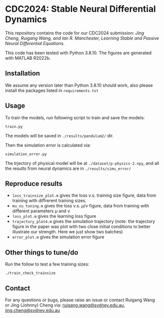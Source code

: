 # CDC2024: Stable Neural Differential Dynamics
<!-- To myself: a clean repo for uploading the code -->
This repository contains the code for our CDC2024 submission: *Jing Cheng, Ruigang Wang, and Ian R. Manchester, Learning Stable and Passive Neural Differential Equations.*

This code has been tested with Python 3.8.10. The figures are generated with MATLAB R2022b.

## Installation

We assume any version later than Python 3.8.10 should work, also please install the packages listed in `requirements.txt`

## Usage
To train the models, run following script to train and save the models: 

`train.py`

The models will be saved in `./results/pendulum2/` dir. 

Then the simulation error is calculated via: 

`simulation_error.py`

The trjectory of physical model will be at `./dataset/p-physics-2.npy`, and all the results from neural dynamics are in `./results/simu_error/`

## Reproduce results
- `loss_trainsize_plot.m` gives the loss v.s. training size figure, data from training with diffrerent training sizes. 
- `mu_nu_tuning.m` gives the loss v.s. $\mu / \nu$ figure, data from training with different parameters $\mu$ and $\nu$ 
- `loss_plot.m` gives the learning loss figure
- `trajectory_plot4.m` gives the simulation trajectory (note: the trajectory figure in the paper was plot with two close initial conditions to better illustrate our strength. Here we just show two batches)
- `error_plot.m` gives the simulation error figure

## Other things to tune/do
Run the follow to test a few training sizes:

`./train_check_trainsize`

## Contact
For any questions or bugs, please raise an issue or contact Ruigang Wang or Jing (Johnny) Cheng via: ruigang.wang@sydney.edu.au, jing.cheng@sydney.edu.au
